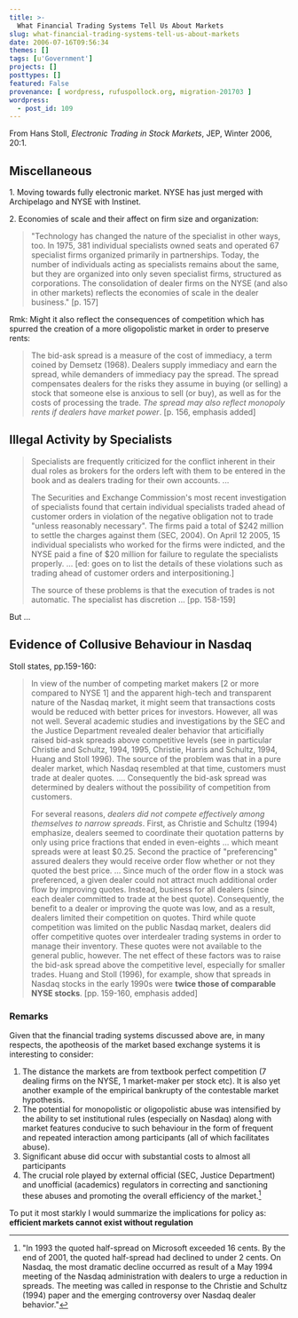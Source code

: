 ```yaml
---
title: >-
  What Financial Trading Systems Tell Us About Markets
slug: what-financial-trading-systems-tell-us-about-markets
date: 2006-07-16T09:56:34
themes: []
tags: [u'Government']
projects: []
posttypes: []
featured: False
provenance: [ wordpress, rufuspollock.org, migration-201703 ]
wordpress:
  - post_id: 109
---
```


From Hans Stoll, *Electronic Trading in Stock Markets*, JEP, Winter 2006, 20:1.

## Miscellaneous ##

1\. Moving towards fully electronic market. NYSE has just merged with Archipelago and NYSE with Instinet.

2\. Economies of scale and their affect on firm size and organization:

> "Technology has changed the nature of the specialist in other ways, too. In 1975, 381 individual specialists owned seats and operated 67 specialist firms organized primarily in partnerships. Today, the number of individuals acting as specialists remains about the same, but they are organized into only seven specialist firms, structured as corporations. The consolidation of dealer firms on the NYSE (and also in other markets) reflects the economies of scale in the dealer business." [p. 157]

Rmk: Might it also reflect the consequences of competition which has spurred the creation of a more oligopolistic market in order to preserve rents:

> The bid-ask spread is a measure of the cost of immediacy, a term coined by Demsetz (1968). Dealers supply immediacy and earn the spread, while demanders of immediacy pay the spread. The spread compensates dealers for the risks they assume in buying (or selling) a stock that someone else is anxious to sell (or buy), as well as for the costs of processing the trade. *The spread may also reflect monopoly rents if dealers have market power*. [p. 156, emphasis added]

## Illegal Activity by Specialists ##

> Specialists are frequently criticized for the conflict inherent in their dual roles as brokers for the orders left with them to be entered in the book and as dealers trading for their own accounts. ...
>
> The Securities and Exchange Commission's most recent investigation of specialists found that certain individual specialists traded ahead of customer orders in violation of the negative obligation not to trade "unless reasonably necessary". The firms paid a total of $242 million to settle the charges against them (SEC, 2004). On April 12 2005, 15 individual specialists who worked for the firms were indicted, and the NYSE paid a fine of $20 million for failure to regulate the specialists properly. ... [ed: goes on to list the details of these violations such as trading ahead of customer orders and interpositioning.]
>
> The source of these problems is that the execution of trades is not automatic. The specialist has discretion ... [pp. 158-159]

But ...

## Evidence of Collusive Behaviour in Nasdaq ##

Stoll states, pp.159-160:

> In view of the number of competing market makers [2 or more compared to NYSE 1] and the apparent high-tech and transparent nature of the Nasdaq market, it might seem that transactions costs would be reduced with better prices for investors. However, all was not well. Several academic studies and investigations by the SEC and the Justice Department revealed dealer behavior that articifially raised bid-ask spreads above competitive levels (see in particular Christie and Schultz, 1994, 1995, Christie, Harris and Schultz, 1994, Huang and Stoll 1996). The source of the problem was that in a pure dealer market, which Nasdaq resembled at that time, customers must trade at dealer quotes. .... Consequently the bid-ask spread was determined by dealers without the possibility of competition from customers.
>
> For several reasons, *dealers did not compete effectively among themselves to narrow spreads*. First, as Christie and Schultz (1994) emphasize, dealers seemed to coordinate their quotation patterns by only using price fractions that ended in even-eights ... which meant spreads were at least $0.25. Second the practice of "preferencing" assured dealers they would receive order flow whether or not they quoted the best price. ... Since much of the order flow in a stock was preferenced, a given dealer could not attract much additional order flow by improving quotes. Instead, business for all dealers (since each dealer committed to trade at the best quote). Consequently, the benefit to a dealer or improving the quote was low, and as a result, dealers limited their competition on quotes. Third while quote competition was limited on the public Nasdaq market, dealers did offer competitive quotes over interdealer trading systems in order to manage their inventory. These quotes were not available to the general public, however. The net effect of these factors was to raise the bid-ask spread above the competitive level, especially for smaller trades. Huang and Stoll (1996), for example, show that spreads in Nasdaq stocks in the early 1990s were **twice those of comparable NYSE stocks**. [pp. 159-160, emphasis added]

### Remarks ###

Given that the financial trading systems discussed above are, in many respects, the apotheosis of the market based exchange systems it is interesting to consider:

1. The distance the markets are from textbook perfect competition (7 dealing firms on the NYSE, 1 market-maker per stock etc). It is also yet another example of the empirical bankrupty of the contestable market hypothesis.
2. The potential for monopolistic or oligopolistic abuse was intensified by the ability to set institutional rules (especially on Nasdaq) along with market features conducive to  such behaviour in the form of frequent and repeated interaction among participants (all of which facilitates abuse).
2. Significant abuse did occur with substantial costs to almost all participants
3. The crucial role played by external official (SEC, Justice Department) and unofficial (academics) regulators in correcting and sanctioning these abuses and promoting the overall efficiency of the market.[^1]

To put it most starkly I would summarize the implications for policy as: **efficient markets cannot exist without regulation**

[^1]:  "In 1993 the quoted half-spread on Microsoft exceeded 16 cents. By the end of 2001, the quoted half-spread had declined to under 2 cents. On Nasdaq, the most dramatic decline occurred as result of a May 1994 meeting of the Nasdaq administration with dealers to urge a reduction in spreads. The meeting was called in response to the Christie and Schultz (1994) paper and the emerging controversy over Nasdaq dealer behavior."

